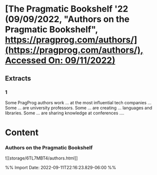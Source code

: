 # [**The Pragmatic Bookshelf** **'22** (09/09/2022, "Authors on the Pragmatic Bookshelf", [https://pragprog.com/authors/](https://pragprog.com/authors/), Accessed On: 09/11/2022)](zotero://select/library/items/Z3WY2SUC)
## Extracts
### 1
Some PragProg authors work … at the most influential tech companies … Some … are university professors. Some … are creating … languages and libraries. Some … are sharing knowledge at conferences .…
# Content
### Authors on the Pragmatic Bookshelf
![[storage/6TL7MBT4/authors.html]]


%% Import Date: 2022-09-11T22:16:23.829-06:00 %%
